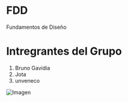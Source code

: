 # FDD
Fundamentos de Diseño

# Intregrantes del Grupo

1. Bruno Gavidia
2. Jota 
3. unveneco

![Imagen](xdd2.jpg)
